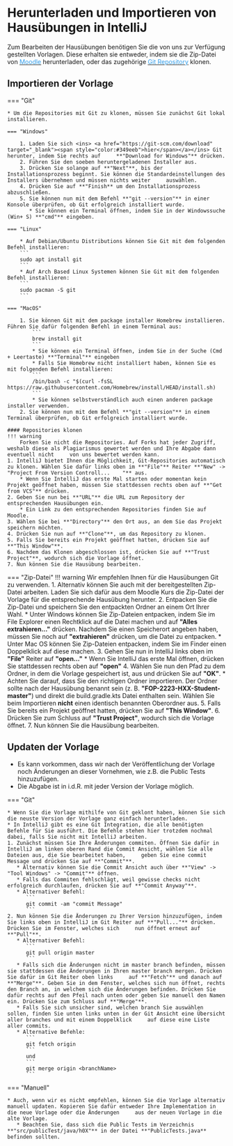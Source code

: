 # Herunterladen und Importieren von Hausübungen in IntelliJ

Zum Bearbeiten der Hausübungen benötigen Sie die von uns zur Verfügung gestellten Vorlagen.
Diese erhalten sie entweder, indem sie die Zip-Datei von <ins> <a href="https://moodle.informatik.tu-darmstadt.de/course/view.php?id=1248" target="_blank"><span style="color:#349eeb">Moodle</span></a></ins> herunterladen, oder das zugehörige <ins> <a href="https://github.com/FOP-2223" target="_blank"><span style="color:#349eeb">Git Repository</span></a></ins> klonen.

## Importieren der Vorlage 

=== "Git"

    * Um die Repositories mit Git zu klonen, müssen Sie zunächst Git lokal installieren.
    
    === "Windows"
    
        1. Laden Sie sich <ins> <a href="https://git-scm.com/download" target="_blank"><span style="color:#349eeb">hier</span></a></ins> Git herunter, indem Sie rechts auf     **"Download for Windows"** drücken.
        2. Führen Sie den soeben heruntergeladenen Installer aus.
        3. Drücken Sie solange auf **"Next"**, bis der Installationsprozess beginnt. Sie können die Standardeinstellungen des Installers übernehmen und müssen nichts weiter     auswählen.
        4. Drücken Sie auf **"Finish** um den Installationsprozess abzuschließen.
        5. Sie können nun mit dem Befehl **"git --version"** in einer Konsole überprüfen, ob Git erfolgreich installiert wurde.
           * Sie können ein Terminal öffnen, indem Sie in der Windowssuche (Win+ S) **"cmd"** eingeben.

    === "Linux"
       
        * Auf Debian/Ubuntu Distributions können Sie Git mit dem folgenden Befehl installieren:
        ```
        sudo apt install git
        ```
        * Auf Arch Based Linux Systemen können Sie Git mit dem folgenden Befehl installieren:
        ```
        sudo pacman -S git
        ```
    
    === "MacOS"
    
        1. Sie können Git mit dem package installer Homebrew installieren. Führen Sie dafür folgenden Befehl in einem Terminal aus:
            ```
            brew install git
            ```
            * Sie können ein Terminal öffnen, indem Sie in der Suche (Cmd + Leertaste) **"Terminal"** eingeben
            * Falls Sie Homebrew nicht installiert haben, können Sie es mit folgenden Befehl installieren:
            ```
            /bin/bash -c "$(curl -fsSL https://raw.githubusercontent.com/Homebrew/install/HEAD/install.sh)
            ```
            * Sie können selbstverständlich auch einen anderen package installer verwenden.
        2. Sie können nun mit dem Befehl **"git --version"** in einem Terminal überprüfen, ob Git erfolgreich installiert wurde.
    
    #### Repositories klonen
    !!! warning
        Forken Sie nicht die Repositories. Auf Forks hat jeder Zugriff, weshalb diese als Plagiarismus gewertet werden und Ihre Abgabe dann eventuell nicht     von uns bewertet werden kann.
    1. IntelliJ bietet Ihnen die Möglichkeit, Git-Repositories automatisch zu klonen. Wählen Sie dafür links oben im **"File"** Reiter **"New" -> "Project From Version Controll...    "** aus.
        * Wenn Sie IntelliJ das erste Mal starten oder momentan kein Projekt geöffnet haben, müssen Sie stattdessen rechts oben auf **"Get from VCS"** drücken.
    2. Geben Sie nun bei **"URL"** die URL zum Repository der entsprechenden Hausübungen ein.
        * Ein Link zu den entsprechenden Repositories finden Sie auf Moodle.
    3. Wählen Sie bei **"Directory"** den Ort aus, an dem Sie das Projekt speichern möchten.
    4. Drücken Sie nun auf **"Clone"**, um das Repository zu klonen.
    5. Falls Sie bereits ein Projekt geöffnet hatten, drücken Sie auf **"This Window"**.
    6. Nachdem das Klonen abgeschlossen ist, drücken Sie auf **"Trust Project"**, wodurch sich die Vorlage öffnet.
    7. Nun können Sie die Hausübung bearbeiten.

=== "Zip-Datei"
    !!! warning
        Wir empfehlen Ihnen für die Hausübungen Git zu verwenden.
    1. Alternativ können Sie auch mit der bereitgestellten Zip-Datei arbeiten. Laden Sie sich dafür aus dem Moodle Kurs die Zip-Datei der Vorlage für die entsprechende Hausübung     herunter.
    2. Entpacken Sie die Zip-Datei und speichern Sie den entpackten Ordner an einem Ort Ihrer Wahl.
        * Unter Windows können Sie Zip-Dateien entpacken, indem Sie im File Explorer einen Rechtklick auf die Datei machen und auf **"Alles extrahieren..."** drücken. Nachdem Sie     einen Speicherort angeben haben, müssen Sie noch auf **"extrahieren"** drücken, um die Datei zu entpacken.
        * Unter Mac OS können Sie Zip-Dateien entpacken, indem Sie im Finder einen Doppelklick auf diese machen.
    3. Gehen Sie nun in IntelliJ links oben im **"File"** Reiter auf **"open..."**
        * Wenn Sie IntelliJ das erste Mal öffnen, drücken Sie stattdessen rechts oben auf **"open"**
    4. Wählen Sie nun den Pfad zu dem Ordner, in dem die Vorlage gespeichert ist, aus und drücken Sie auf **"OK"**.
       * Achten Sie darauf, dass Sie den richtigen Ordner importieren. Der Ordner sollte nach der Hausübung benannt sein (z. B. **"FOP-2223-HXX-Student-master"**) und direkt die     build.gradle.kts Datei enthalten sein. Wählen Sie beim Importieren **nicht** einen identisch benannten Oberordner aus.
    5. Falls Sie bereits ein Projekt geöffnet hatten, drücken Sie auf **"This Window"**.
    6. Drücken Sie zum Schluss auf **"Trust Project"**, wodurch sich die Vorlage öffnet.
    7. Nun können Sie die Hausübung bearbeiten.

## Updaten der Vorlage

* Es kann vorkommen, dass wir nach der Veröffentlichung der Vorlage noch Änderungen an dieser Vornehmen, wie z.B. die Public Tests hinzuzufügen.
* Die Abgabe ist in i.d.R. mit jeder Version der Vorlage möglich.

=== "Git"

    * Wenn Sie die Vorlage mithilfe von Git geklont haben, können Sie sich die neuste Version der Vorlage ganz einfach herunterladen.
    * In IntelliJ gibt es eine Git Integration, die alle benötigten Befehle für Sie ausführt. Die Befehle stehen hier trotzdem nochmal dabei, falls Sie nicht mit IntelliJ arbeiten.
    1. Zunächst müssen Sie Ihre Änderungen commiten. Öffnen Sie dafür in IntelliJ am linken oberen Rand die Commit Ansicht, wählen Sie alle Dateien aus, die Sie bearbeitet haben,     geben Sie eine commit Message und drücken Sie auf **"Commit"**.
       * Alternativ können Sie die Commit Ansicht auch über **"View" -> "Tool Windows" -> "Commit"** öffnen.
       * Falls das Commiten fehlschlägt, weil gewisse checks nicht erfolgreich durchlaufen, drücken Sie auf **"Commit Anyway"**.
       * Alternativer Befehl:
          ```
          git commit -am "commit Message"
          ```
    2. Nun können Sie die Änderungen zu Ihrer Version hinzuzufügen, indem Sie links oben in IntelliJ im Git Reiter auf **"Pull..."** drücken. Drücken Sie im Fenster, welches sich     nun öffnet erneut auf **"Pull"**.
       * Alternativer Befehl:
          ```
          git pull origin master
          ```
       * Falls sich die Änderungen nicht im master branch befinden, müssen sie stattdessen die Änderungen in Ihren master branch mergen. Drücken Sie dafür im Git Reiter oben links     auf **"Fetch"** und danach auf **"Merge"**. Geben Sie in dem Fenster, welches sich nun öffnet, rechts den Branch an, in welchem sich die Änderungen befinden. Drücken Sie     dafür rechts auf den Pfeil nach unten oder geben Sie manuell den Namen ein. Drücken Sie zum Schluss auf **"Merge"**.
       * Falls Sie sich unsicher sind, welchen branch Sie auswählen sollen, finden Sie unten links unten in der Git Ansicht eine Übersicht aller branches und mit einem Doppelklick     auf diese eine Liste aller commits.
       * Alternative Befehle:
          ```
          git fetch origin  
          ```
          und
          ```
          git merge origin <branchName>
          ```
=== "Manuell"

    * Auch, wenn wir es nicht empfehlen, können Sie die Vorlage alternativ manuell updaten. Kopieren Sie dafür entweder Ihre Implementation in die neue Vorlage oder die Änderungen     aus der neuen Vorlage in die alte Vorlage.
       * Beachten Sie, dass sich die Public Tests im Verzeichnis **"src/publicTest/java/h0X"** in der Datei **"PublicTests.java** befinden sollten.

